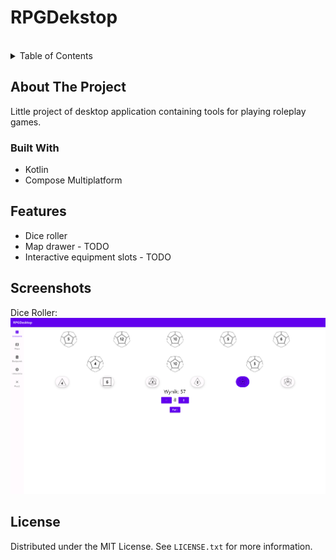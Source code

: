 <h1>
  RPGDekstop
</h1>
<br />

<!-- TABLE OF CONTENTS -->
<details>
  <summary>Table of Contents</summary>
  <ol>
    <li>
      <a href="#about-the-project">About The Project</a>
      <ul>
        <li><a href="#built-with">Built With</a></li>
      </ul>
    </li>
    <li>
      <a href="#features">Features</a>
    </li>
    <li>
      <a href="#getting-started">Getting Started</a>
    </li>
    <li><a href="#screenshots">Screenshots</a></li>
    <li><a href="#license">License</a></li>
  </ol>
</details>

<!-- ABOUT THE PROJECT -->
## About The Project

Little project of desktop application containing tools for playing roleplay games.

### Built With
* Kotlin
* Compose Multiplatform 

<!-- FEATURES -->
## Features
* Dice roller
* Map drawer - TODO
* Interactive equipment slots - TODO

<!-- SCREENSHOTS -->
## Screenshots
Dice Roller:
<br>![dice-roller](Screenshots/DiceRoller.png)<br>
## License

Distributed under the MIT License. See `LICENSE.txt` for more information.


